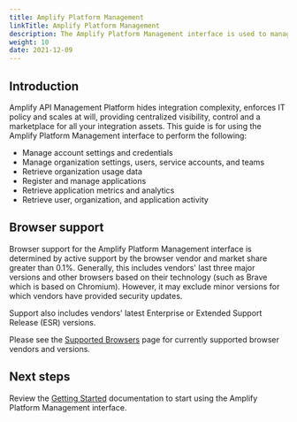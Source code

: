 ```yaml
---
title: Amplify Platform Management
linkTitle: Amplify Platform Management
description: The Amplify Platform Management interface is used to manage the Amplify API Management Platform.
weight: 10
date: 2021-12-09
---
```


## Introduction

Amplify API Management Platform hides integration complexity, enforces IT policy and scales at will, providing centralized visibility, control and a marketplace for all your integration assets. This guide is for using the Amplify Platform Management interface to perform the following:

* Manage account settings and credentials
* Manage organization settings, users, service accounts, and teams
* Retrieve organization usage data
* Register and manage applications
* Retrieve application metrics and analytics
* Retrieve user, organization, and application activity

## Browser support

Browser support for the Amplify Platform Management interface is determined by active support by the browser vendor and market share greater than 0.1%. Generally, this includes vendors' last three major versions and other browsers based on their technology (such as Brave which is based on Chromium). However, it may exclude minor versions for which vendors have provided security updates.

Support also includes vendors' latest Enterprise or Extended Support Release (ESR) versions.

Please see the [Supported Browsers](https://platform.axway.com/browser) page for currently supported browser vendors and versions.

## Next steps

Review the [Getting Started](/docs/getting_started_with_amplify_platform_management/) documentation to start using the Amplify Platform Management interface.